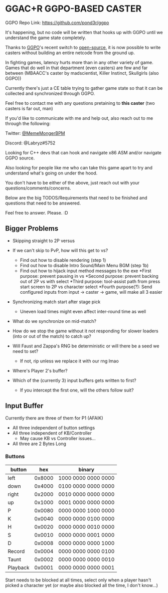 # GGAC+R GGPO-BASED CASTER

GGPO Repo Link: https://github.com/pond3r/ggpo

It's happening, but no code will be written that hooks up with GGPO until we understand the game state completely.

Thanks to [GGPO](https://www.ggpo.net)'s recent switch to [open-source](https://github.com/pond3r/ggpo), it is now possible to write casters without building an entire netcode from the ground up.

In fighting games, latency hurts more than in any other variety of game. Games that do well in that department (even casters)
are few and far between (MBAACC's caster by madscientist, Killer Instinct, Skullgirls (also GGPO))

Currently there's just a CE table trying to gather game state so that it can be collected and synchronized through GGPO.

Feel free to contact me with any questions pretaining to **this caster** (two casters is far out, man)

If you'd like to communicate with me and help out, also reach out to me through the following:

Twitter: [@MemeMongerBPM](https://twitter.com/MemeMongerBPM)

Discord: @Labryz#5752

Looking for C++ devs that can hook and navigate x86 ASM and/or navigate GGPO source.

Also looking for people like me who can take this game apart to try and understand what's going on under the hood.

You don't have to be either of the above, just reach out with your questions/comments/concerns.

Below are the big TODOS/Requirements that need to be finished and questions that need to be answered.

Feel free to answer. Please. :D

## Bigger Problems


* Skipping straight to 2P versus
* If we can't skip to PvP, how will this get to vs?
    * Find out how to disable rendering (step 1)
    * Find out how to disable Intro Sound/Main Menu BGM (step 1b)
    * Find out how to hijack input method messages to the exe
        *First purpose: prevent pausing in vs
        *Second purpose: prevent backing out of 2P vs with select
        *Third purpose: tool-assist path from press start screen to 2P vs character select
        *Fourth purpose(?): Send configured inputs from input -> caster -> game, will make all 3 easier
* Synchronizing match start after stage pick
    * Uneven load times might even affect inter-round time as well
* What do we synchronize on mid-match?    
* How do we stop the game without it not responding for slower loaders (into or out of the match) to catch up?



* Will Faust and Zappa's RNG be deterministic or will there be a seed we need to set?
    * If not, rip unless we replace it with our rng lmao
* Where's Player 2's buffer?
* Which of the (currently 3) input buffers gets written to first?
    * If you intercept the first one, will the others follow suit?


## Input Buffer

Currently there are three of them for P1 (AFAIK)

- All three independent of button settings
- All three independent of KB/Controller
  - May cause KB vs Controller issues...
- All three are 2 Bytes Long

### Buttons

| button   | hex    | binary              |
| -------- | ------ | ------------------- |
| left     | 0x8000 | 1000 0000 0000 0000 |
| down     | 0x4000 | 0100 0000 0000 0000 |
| right    | 0x2000 | 0010 0000 0000 0000 |
| up       | 0x1000 | 0001 0000 0000 0000 |
| P        | 0x0080 | 0000 0000 1000 0000 |
| K        | 0x0040 | 0000 0000 0100 0000 |
| H        | 0x0020 | 0000 0000 0010 0000 |
| S        | 0x0010 | 0000 0000 0001 0000 |
| D        | 0x0008 | 0000 0000 0000 1000 |
| Record   | 0x0004 | 0000 0000 0000 0100 |
| Taunt    | 0x0002 | 0000 0000 0000 0010 |
| Playback | 0x0001 | 0000 0000 0000 0001 |

Start needs to be blocked at all times, select only when a player hasn't picked a character yet (or maybe also blocked all the time, I don't know...)
